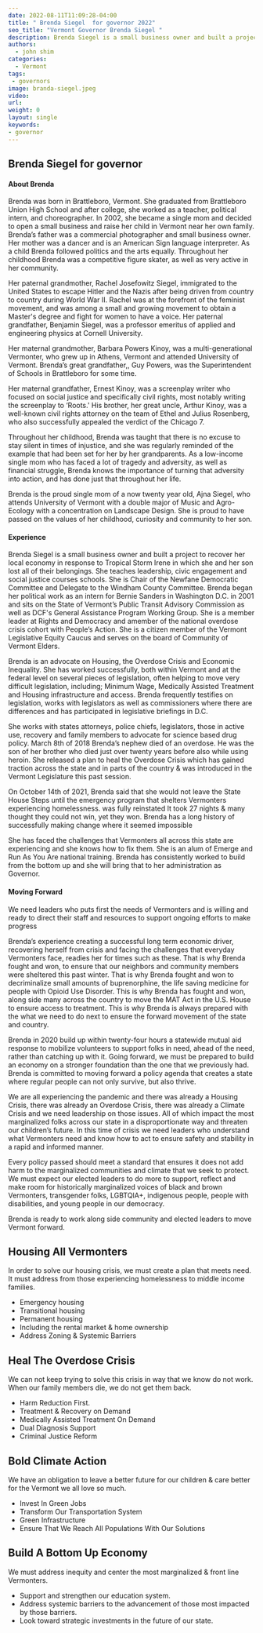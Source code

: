 ```yaml
---
date: 2022-08-11T11:09:28-04:00
title: " Brenda Siegel  for governor 2022"
seo_title: "Vermont Governor Brenda Siegel "
description: Brenda Siegel is a small business owner and built a project to recover her local economy in response to Tropical Storm Irene in which she and her son lost all of their belongings.
authors:
  - john shim
categories:
  - Vermont
tags:
 - governors
image: branda-siegel.jpeg
video:
url: 
weight: 0
layout: single
keywords:
- governor 
---
```

## Brenda Siegel for governor 
#### About Brenda
Brenda was born in Brattleboro, Vermont. She graduated from Brattleboro Union High School and after college, she worked as a teacher, political intern, and choreographer. In 2002, she became a single mom and decided to open a small business and raise her child in Vermont near her own family. Brenda’s father was a commercial photographer and small business owner. Her mother was a dancer and is an American Sign language interpreter. As a child Brenda followed politics and the arts equally. Throughout her childhood Brenda was a competitive figure skater, as well as very active in her community.

Her paternal grandmother, Rachel Josefowitz Siegel, immigrated to the United States to escape Hitler and the Nazis after being driven from country to country during World War II. Rachel was at the forefront of the feminist movement, and was among a small and growing movement to obtain a Master's degree and fight for women to have a voice. Her paternal grandfather, Benjamin Siegel, was a professor emeritus of applied and engineering physics at Cornell University.

Her maternal grandmother, Barbara Powers Kinoy, was a multi-generational Vermonter, who grew up in Athens, Vermont and attended University of Vermont. Brenda’s great grandfather,, Guy Powers, was the Superintendent of Schools in Brattleboro for some time.

Her maternal grandfather, Ernest Kinoy, was a screenplay writer who focused on social justice and specifically civil rights, most notably writing the screenplay to ‘Roots.' His brother, her great uncle, Arthur Kinoy, was a well-known civil rights attorney on the team of Ethel and Julius Rosenberg, who also successfully appealed the verdict of the Chicago 7.

Throughout her childhood, Brenda was taught that there is no excuse to stay silent in times of injustice, and she was regularly reminded of the example that had been set for her by her grandparents. As a low-income single mom who has faced a lot of tragedy and adversity, as well as financial struggle, Brenda knows the importance of turning that adversity into action, and has done just that throughout her life.

Brenda is the proud single mom of a now twenty year old, Ajna Siegel, who attends University of Vermont with a double major of Music and Agro-Ecology with a concentration on Landscape Design. She is proud to have passed on the values of her childhood, curiosity and community to her son.

#### Experience
Brenda Siegel is a small business owner and built a project to recover her local economy in response to Tropical Storm Irene in which she and her son lost all of their belongings. She teaches leadership, civic engagement and social justice courses schools. She is Chair of the Newfane Democratic Committee and Delegate to the Windham County Committee. Brenda began her political work as an intern for Bernie Sanders in Washington D.C. in 2001 and sits on the State of Vermont’s Public Transit Advisory Commission as well as DCF's General Assistance Program Working Group. She is a member leader at Rights and Democracy and amember of the national overdose crisis cohort with People’s Action. She is a citizen member of the Vermont Legislative Equity Caucus and serves on the board of Community of Vermont Elders.

Brenda is an advocate on Housing, the Overdose Crisis and Economic Inequality. She has worked successfully, both within Vermont and at the federal level on several pieces of legislation, often helping to move very difficult legislation, including; Minimum Wage, Medically Assisted Treatment and Housing infrastructure and access. Brenda frequently testifies on legislation, works with legislators as well as commissioners where there are differences and has participated in legislative briefings in D.C.

She works with states attorneys, police chiefs, legislators, those in active use, recovery and family members to advocate for science based drug policy. March 8th of 2018 Brenda’s nephew died of an overdose. He was the son of her brother who died just over twenty years before also while using heroin. She released a plan to heal the Overdose Crisis which has gained traction across the state and in parts of the country & was introduced in the Vermont Legislature this past session.

On October 14th of 2021, Brenda said that she would not leave the State House Steps until the emergency program that shelters Vermonters experiencing homelessness. was fully reinstated It took 27 nights & many thought they could not win, yet they won. Brenda has a long history of successfully making change where it seemed impossible

She has faced the challenges that Vermonters all across this state are experiencing and she knows how to fix them. She is an alum of Emerge and Run As You Are national training. Brenda has consistently worked to build from the bottom up and she will bring that to her administration as Governor.

#### Moving Forward
We need leaders who puts first the needs of Vermonters and is willing and ready to direct their staff and resources to support ongoing efforts to make progress

Brenda’s experience creating a successful long term economic driver, recovering herself from crisis and facing the challenges that everyday Vermonters face, readies her for times such as these. That is why Brenda fought and won, to ensure that our neighbors and community members were sheltered this past winter. That is why Brenda fought and won to decriminalize small amounts of buprenorphine, the life saving medicine for people with Opioid Use Disorder. This is why Brenda has fought and won, along side many across the country to move the MAT Act in the U.S. House to ensure access to treatment. This is why Brenda is always prepared with the what we need to do next to ensure the forward movement of the state and country.

Brenda in 2020 build up within twenty-four hours a statewide mutual aid response to mobilize volunteers to support folks in need, ahead of the need, rather than catching up with it. Going forward, we must be prepared to build an economy on a stronger foundation than the one that we previously had. Brenda is committed to moving forward a policy agenda that creates a state where regular people can not only survive, but also thrive.

We are all experiencing the pandemic and there was already a Housing Crisis, there was already an Overdose Crisis, there was already a Climate Crisis and we need leadership on those issues. All of which impact the most marginalized folks across our state in a disproportionate way and threaten our children’s future. In this time of crisis we need leaders who understand what Vermonters need and know how to act to ensure safety and stability in a rapid and informed manner.

Every policy passed should meet a standard that ensures it does not add harm to the marginalized communities and climate that we seek to protect. We must expect our elected leaders to do more to support, reflect and make room for historically marginalized voices of black and brown Vermonters, transgender folks, LGBTQIA+, indigenous people, people with disabilities, and young people in our democracy.

Brenda is ready to work along side community and elected leaders to move Vermont forward.

## Housing All Vermonters
In order to solve our housing crisis, we must create a plan that meets need. It must address from those experiencing homelessness to middle income families.

- Emergency housing
- Transitional housing
- Permanent housing
- Including the rental market & home ownership
- Address Zoning & Systemic Barriers


## Heal The Overdose Crisis
We can not keep trying to solve this crisis in way that we know do not work. When our family members die, we do not get them back.

- Harm Reduction First.
- Treatment & Recovery on Demand
- Medically Assisted Treatment On Demand
- Dual Diagnosis Support
- Criminal Justice Reform


## Bold Climate Action
We have an obligation to leave a better future for our children & care better for the Vermont we all love so much.

- Invest In Green Jobs
- Transform Our Transportation System
- Green Infrastructure
- Ensure That We Reach All Populations With Our Solutions


## Build A Bottom Up Economy
We must address inequity and center the most marginalized & front line Vermonters.

- Support and strengthen our education system.
- Address systemic barriers to the advancement of those most impacted by those barriers.
- Look toward strategic investments in the future of our state.